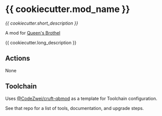 # {{ cookiecutter.mod_name }}

_{{ cookiecutter.short_description }}_

A mod for [Queen's Brothel](https://queensbrothel.com/)

{{ cookiecutter.long_description }}

## Actions

<!-- `yarn build` - Builds the package, emitting .js and .d.ts files\
`yarn lint` - Runs lint over the project source\
`yarn test` - Runs all tests under the src/ directory\
`yarn publish` - Bumps package version and publishes the package to NPM Registry -->
None

## Toolchain

Uses [@CodeZwei/cruft-qbmod](https://github.com/CodeZwei/cruft-qbmod) as a template for Toolchain configuration.

See that repo for a list of tools, documentation, and upgrade steps.
